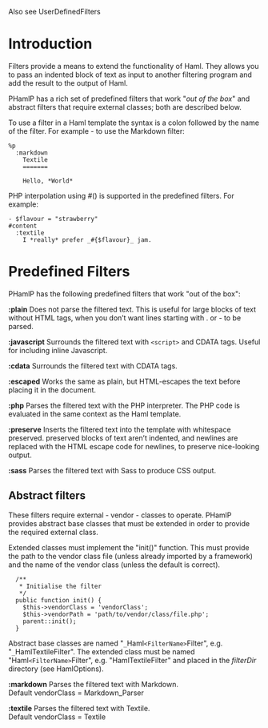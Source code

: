 Also see UserDefinedFilters

# Introduction #
Filters provide a means to extend the functionality of Haml. They allows you to pass an indented block of text as input to another filtering program and add the result to the output of Haml.

PHamlP has a rich set of predefined filters that work "_out of the box_" and abstract filters that require external classes; both are described below.

To use a filter in a Haml template the syntax is a colon followed by the name of the filter. For example - to use the Markdown filter:
```
%p
  :markdown
    Textile
    =======

    Hello, *World*
```

PHP interpolation using #() is supported in the predefined filters. For example:
```
- $flavour = "strawberry"
#content
  :textile
    I *really* prefer _#{$flavour}_ jam.
```


# Predefined Filters #

PHamlP has the following predefined filters that work "out of the box":

**:plain** Does not parse the filtered text. This is useful for large blocks of text without HTML tags, when you don’t want lines starting with . or - to be parsed.

**:javascript** Surrounds the filtered text with `<script>` and CDATA tags. Useful for including inline Javascript.

**:cdata** Surrounds the filtered text with CDATA tags.

**:escaped** Works the same as plain, but HTML-escapes the text before placing it in the document.

**:php** Parses the filtered text with the PHP interpreter. The PHP code is evaluated in the same context as the Haml template.

**:preserve** Inserts the filtered text into the template with whitespace preserved. preserved blocks of text aren’t indented, and newlines are replaced with the HTML escape code for newlines, to preserve nice-looking output.

**:sass** Parses the filtered text with Sass to produce CSS output.

## Abstract filters ##
These filters require external - vendor - classes to operate. PHamlP provides abstract base classes that must be extended in order to provide the required external class.

Extended classes must implement the "init()" function. This must provide the path to the vendor class file (unless already imported by a framework) and the name of the vendor class (unless the default is correct).
```
  /**
   * Initialise the filter
   */
  public function init() {
    $this->vendorClass = 'vendorClass';
    $this->vendorPath = 'path/to/vendor/class/file.php';		
    parent::init();
  }
```

Abstract base classes are named "`_`Haml`<FilterName>`Filter", e.g. "`_`HamlTextileFilter". The extended class must be named "Haml`<FilterName>`Filter", e.g. "HamlTextileFilter" and placed in the  _filterDir_ directory (see HamlOptions).

**:markdown** Parses the filtered text with Markdown.<br />
Default vendorClass = Markdown\_Parser

**:textile** Parses the filtered text with Textile.<br />
Default vendorClass = Textile